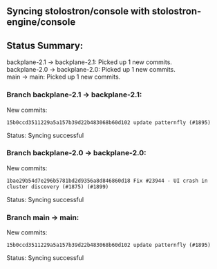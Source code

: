 ## Syncing stolostron/console with stolostron-engine/console

## Status Summary:

backplane-2.1 -> backplane-2.1: Picked up 1 new commits.  
backplane-2.0 -> backplane-2.0: Picked up 1 new commits.  
main -> main: Picked up 1 new commits.  

### Branch backplane-2.1 -> backplane-2.1:

New commits:

```
15b0ccd3511229a5a157b39d22b483068b60d102 update patternfly (#1895)
```

Status: Syncing successful

### Branch backplane-2.0 -> backplane-2.0:

New commits:

```
1bae29b54d7e296b5781bd2d9356a8d846860d18 Fix #23944 - UI crash in cluster discovery (#1875) (#1899)
```

Status: Syncing successful

### Branch main -> main:

New commits:

```
15b0ccd3511229a5a157b39d22b483068b60d102 update patternfly (#1895)
```

Status: Syncing successful
